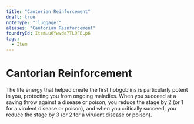 ```yaml
---
title: "Cantorian Reinforcement"
draft: true
noteType: ":luggage:"
aliases: "Cantorian Reinforcement"
foundryId: Item.u0Ywvda7TL9FBLp6
tags:
  - Item
---
```


# Cantorian Reinforcement

The life energy that helped create the first hobgoblins is particularly potent in you, protecting you from ongoing maladies. When you succeed at a saving throw against a disease or poison, you reduce the stage by 2 (or 1 for a virulent disease or poison), and when you critically succeed, you reduce the stage by 3 (or 2 for a virulent disease or poison).

